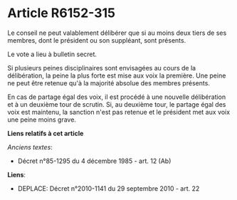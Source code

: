 # Article R6152-315

Le conseil ne peut valablement délibérer que si au moins deux tiers de ses membres, dont le président ou son suppléant, sont
présents.

Le vote a lieu à bulletin secret.

Si plusieurs peines disciplinaires sont envisagées au cours de la délibération, la peine la plus forte est mise aux voix la
première. Une peine ne peut être retenue qu'à la majorité absolue des membres présents.

En cas de partage égal des voix, il est procédé à une nouvelle délibération et à un deuxième tour de scrutin. Si, au deuxième
tour, le partage égal des voix est maintenu, la sanction n'est pas retenue et le président met aux voix une peine moins
grave.

**Liens relatifs à cet article**

_Anciens textes_:

  - Décret n°85-1295 du 4 décembre 1985 - art. 12 (Ab)

**Liens**:

  - DEPLACE: Décret n°2010-1141 du 29 septembre 2010 - art. 22
